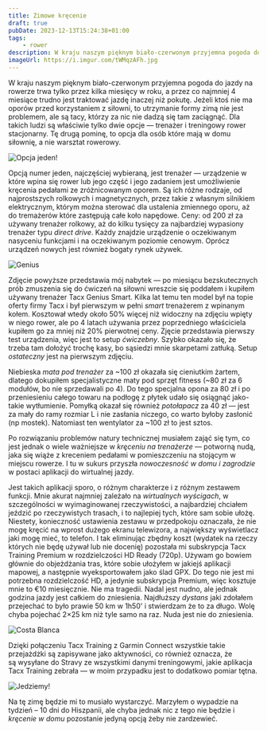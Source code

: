 ```yaml
---
title: Zimowe kręcenie
draft: true
pubDate: 2023-12-13T15:24:38+01:00
tags:
    - rower
description: W kraju naszym pięknym biało-czerwonym przyjemna pogoda do jazdy na rowerze trwa tylko przez kilka miesięcy w roku, a przez co najmniej 4 miesiące trudno jest traktować jazdę inaczej niż pokutę. Jeżeli ktoś nie ma oporów przed korzystaniem z siłowni, to utrzymanie formy zimą nie jest problemem, ale są tacy, którzy za nic nie dadzą się tam zaciągnąć. Dla takich ludzi są właściwie tylko dwie opcje.
imageUrl: https://i.imgur.com/tWMqzAFh.jpg
---
```


W kraju naszym pięknym biało-czerwonym przyjemna pogoda do jazdy na rowerze trwa tylko przez kilka miesięcy w roku, a przez co najmniej 4 miesiące trudno jest traktować jazdę inaczej niż pokutę. Jeżeli ktoś nie ma oporów przed korzystaniem z siłowni, to utrzymanie formy zimą nie jest problemem, ale są tacy, którzy za nic nie dadzą się tam zaciągnąć. Dla takich ludzi są właściwie tylko dwie opcje &mdash; trenażer i treningowy rower stacjonarny. Tę drugą pominę, to opcja dla osób które mają w domu siłownię, a nie warsztat rowerowy.

![Opcja jeden!](https://i.imgur.com/tWMqzAFh.jpg)

Opcją numer jeden, najczęściej wybieraną, jest trenażer &mdash; urządzenie w które wpina się rower lub jego część i jego zadaniem jest umożliwienie kręcenia pedałami ze zróżnicowanym oporem. Są ich różne rodzaje, od najprostszych rolkowych i magnetycznych, przez takie z własnym silnikiem elektrycznym, którym można sterować dla ustalenia zmiennego oporu, aż do tremażerów które zastępują całe koło napędowe. Ceny: od 200 zł za używany trenażer rolkowy, aż do kilku tysięcy za najbardziej wypasiony trenażer typu _direct drive_. Każdy znajdzie urządzenie o oczekiwanym nasyceniu funkcjami i na oczekiwanym poziomie cenowym. Oprócz urządzeń nowych jest również bogaty rynek używek.

![Genius](https://i.imgur.com/M3qP9xuh.jpg)

Zdjęcie powyższe przedstawia mój nabytek &mdash; po miesiącu bezskutecznych prób zmuszenia się do ćwiczeń na siłowni wreszcie się poddałem i kupiłem używany trenażer Tacx Genius Smart. Kilka lat temu ten model był na topie oferty firmy Tacx i był pierwszym w pełni _smart_ trenażerem z wpinanym kołem. Kosztował wtedy około 50% więcej niż widoczny na zdjęciu wpięty w niego rower, ale po 4 latach używania przez poprzedniego właściciela kupiłem go za mniej niż 20% pierwotnej ceny. Zjęcie przedstawia pierwszy test urządzenia, więc jest to setup _ćwiczebny_. Szybko okazało się, że trzeba tam dołożyć trochę kasy, bo sąsiedzi mnie skarpetami zatłuką. Setup _ostateczny_ jest na pierwszym zdjęciu.

Niebieska _mata pod trenażer_ za ~100 zł okazała się cieniutkim żartem, dlatego dokupiłem specjalistyczne maty pod sprzęt fitness (~80 zł za 6 modułów, bo nie sprzedawali po 4). Do tego specjalna opona za 80 zł i po przeniesieniu całego towaru na podłogę z płytek udało się osiągnąć jako-takie wytłumienie. Pomyłką okazał się również _potołapacz_ za 40 zł &mdash; jest za mały do ramy rozmiar L i nie zasłania niczego, co warto byłoby zasłonić (np mostek). Natomiast ten wentylator za ~100 zł to jest sztos.

Po rozwiązaniu problemów natury technicznej musiałem zająć się tym, co jest jednak o wiele ważniejsze w _kręceniu na trenażerze_ &mdash; potworną nudą, jaka się wiąże z kreceniem pedałami w pomieszczeniu na stojącym w miejscu rowerze. I tu w sukurs przyszła _nowoczesność w domu i zagrodzie_ w postaci aplikacji do wirtualnej jazdy.

Jest takich aplikacji sporo, o różnym charakterze i z różnym zestawem funkcji. Mnie akurat najmniej zależało na _wirtualnych wyścigach_, w szczególności w wyimaginowanej rzeczywistości, a najbardziej chciałem jeździć po rzeczywistych trasach, i to najlepiej tych, które sam sobie ułożę. Niestety, konieczność ustawienia zestawu w przedpokoju oznaczała, że nie mogę kręcić na wprost dużego ekranu telewizora, a największy wyświetlacz jaki mogę mieć, to telefon. I tak eliminując zbędny koszt (wydatek na rzeczy których nie będę używał lub nie docenię) pozostała mi subskrypcja Tacx Training Premium w rozdzielczości HD Ready (720p). Używam go bowiem głównie do objeżdżania tras, które sobie ułożyłem w jakiejś aplikacji mapowej, a następnie wyeksportowałem jako ślad GPX. Do tego nie jest mi potrzebna rozdzielczość HD, a jedynie subskrypcja Premium, więc kosztuje mnie to &euro;10 miesięcznie. Nie ma tragedii. Nadal jest nudno, ale jednak godzina jazdy jest całkiem do zniesienia. Najdłuższy _dystans_ jaki zdołałem przejechać to było prawie 50 km w 1h50' i stwierdzam że to za długo. Wolę chyba pojechać 2&times;25 km niż tyle samo na raz. Nuda jest nie do zniesienia.

![Costa Blanca](https://i.imgur.com/1QFHpXth.png)

Dzięki połączeniu Tacx Training z Garmin Connect wszystkie takie przejażdżki są zapisywane jako aktywności, co również oznacza, że są wysyłane do Stravy ze wszystkimi danymi treningowymi, jakie aplikacja Tacx Training zebrała &mdash; w moim przypadku jest to dodatkowo pomiar tętna.

![Jedziemy!](https://i.imgur.com/raNl0zHh.jpg)

Na tę zimę będzie mi to musiało wystarczyć. Marzyłem o wypadzie na tydzień &ndash; 10 dni do Hiszpanii, ale chyba jednak nic z tego nie będzie i _kręcenie w domu_ pozostanie jedyną opcją żeby nie zardzewieć.
